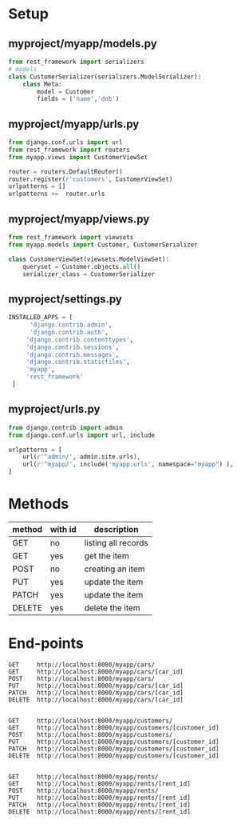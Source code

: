 # Setup
## myproject/myapp/models.py
```python
from rest_framework import serializers
# models
class CustomerSerializer(serializers.ModelSerializer):
	class Meta:
		model = Customer
		fields = ('name','dob')
```

## myproject/myapp/urls.py
```python
from django.conf.urls import url
from rest_framework import routers
from myapp.views import CustomerViewSet

router = routers.DefaultRouter()
router.register(r'customers', CustomerViewSet)
urlpatterns = []
urlpatterns += 	router.urls
```

## myproject/myapp/views.py
```python
from rest_framework import viewsets
from myapp.models import Customer, CustomerSerializer

class CustomerViewSet(viewsets.ModelViewSet):
	queryset = Customer.objects.all()
	serializer_class = CustomerSerializer
```

## myproject/settings.py
```python
INSTALLED_APPS = [
      'django.contrib.admin',
      'django.contrib.auth',
     'django.contrib.contenttypes',
     'django.contrib.sessions',
     'django.contrib.messages',
     'django.contrib.staticfiles',
     'myapp',
     'rest_framework'
 ]

```

## myproject/urls.py
```python
from django.contrib import admin
from django.conf.urls import url, include

urlpatterns = [
	url(r'^admin/', admin.site.urls),
	url(r'^myapp/', include('myapp.urls', namespace="myapp") ),
]

```

# Methods

method | with id | description
-------|---------|-----------
GET | no |listing all records
GET | yes | get the item
POST | no | creating an item
PUT | yes | update the item
PATCH | yes | update the item
DELETE | yes | delete the item

# End-points

``` batch
GET		http://localhost:8000/myapp/cars/
GET 	http://localhost:8000/myapp/cars/[car_id]
POST 	http://localhost:8000/myapp/cars/
PUT		http://localhost:8000/myapp/cars/[car_id]
PATCH	http://localhost:8000/myapp/cars/[car_id]
DELETE	http://localhost:8000/myapp/cars/[car_id] 


GET		http://localhost:8000/myapp/customers/
GET 	http://localhost:8000/myapp/customers/[customer_id]
POST 	http://localhost:8000/myapp/customers/
PUT		http://localhost:8000/myapp/customers/[customer_id]
PATCH	http://localhost:8000/myapp/customers/[customer_id]
DELETE	http://localhost:8000/myapp/customers/[customer_id]


GET		http://localhost:8000/myapp/rents/
GET 	http://localhost:8000/myapp/rents/[rent_id]
POST 	http://localhost:8000/myapp/rents/
PUT		http://localhost:8000/myapp/rents/[rent_id]
PATCH	http://localhost:8000/myapp/rents/[rent_id]
DELETE	http://localhost:8000/myapp/rents/[rent_id]
```
